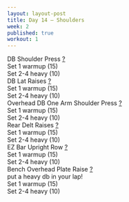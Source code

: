 ```yaml
---
layout: layout-post
title: Day 14 — Shoulders
week: 2
published: true
workout: 1
---
```


<div class="ex_list">

  <div class="ex">
    <div class="name">
      DB Shoulder Press
      <a href="https://www.youtube.com/watch?v=qEwKCR5JCog" target="_blank">?</a>
    </div>
    <div class="set">Set 1 warmup (15)</div>
    <div class="rep">Set 2-4 heavy (10)</div>
  </div>

  <div class="ex">
    <div class="name">
      DB Lat Raises
      <a href="https://www.youtube.com/watch?v=3VcKaXpzqRo" target="_blank">?</a>
    </div>
    <div class="set">Set 1 warmup (15)</div>
    <div class="rep">Set 2-4 heavy (10)</div>
  </div>

  <div class="ex">
    <div class="name">
      Overhead DB One Arm Shoulder Press
      <a href="https://www.youtube.com/watch?v=NVnyDQqmhPo" target="_blank">?</a>
    </div>
    <div class="set">Set 1 warmup (15)</div>
    <div class="rep">Set 2-4 heavy (10)</div>
  </div>

  <div class="ex">
    <div class="name">
      Rear Delt Raises
      <a href="https://www.youtube.com/watch?v=ttvfGg9d76c" target="_blank">?</a>
    </div>
    <div class="set">Set 1 warmup (15)</div>
    <div class="rep">Set 2-4 heavy (10)</div>
  </div>

  <div class="ex">
    <div class="name">
      EZ Bar Upright Row
      <a href="https://www.youtube.com/watch?v=hjMLV7mNQjg" target="_blank">?</a>
    </div>
    <div class="set">Set 1 warmup (15)</div>
    <div class="rep">Set 2-4 heavy (10)</div>
  </div>

  <div class="ex">
    <div class="name">
      Bench Overhead Plate Raise
      <a href="https://www.youtube.com/watch?v=e8my9OOCXVo" target="_blank">?</a>
      <div class="note">put a heavy db in your lap!</div>
    </div>
    <div class="set">Set 1 warmup (15)</div>
    <div class="rep">Set 2-4 heavy (10)</div>
  </div>

</div>



